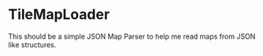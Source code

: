 # TileMapLoader

This should be a simple JSON Map Parser to help me read maps from JSON like
structures.
